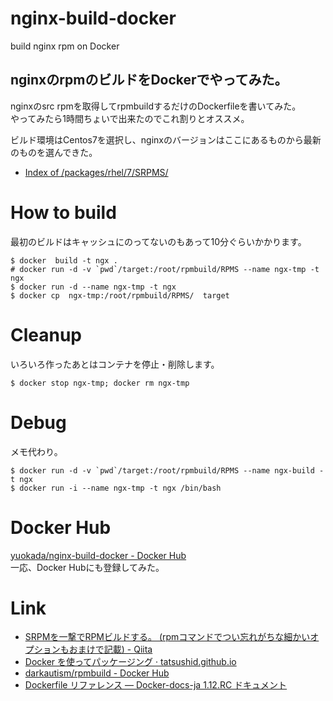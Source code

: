 # nginx-build-docker
build nginx rpm on Docker

## nginxのrpmのビルドをDockerでやってみた。

nginxのsrc rpmを取得してrpmbuildするだけのDockerfileを書いてみた。  
やってみたら1時間ちょいで出来たのでこれ割りとオススメ。

ビルド環境はCentos7を選択し、nginxのバージョンはここにあるものから最新のものを選んできた。

- [Index of /packages/rhel/7/SRPMS/](http://nginx.org/packages/rhel/7/SRPMS/ "Index of /packages/rhel/7/SRPMS/")

How to build
============

最初のビルドはキャッシュにのってないのもあって10分ぐらいかかります。

```
$ docker  build -t ngx .
# docker run -d -v `pwd`/target:/root/rpmbuild/RPMS --name ngx-tmp -t ngx
$ docker run -d --name ngx-tmp -t ngx
$ docker cp  ngx-tmp:/root/rpmbuild/RPMS/  target
```

Cleanup
=======
いろいろ作ったあとはコンテナを停止・削除します。

```
$ docker stop ngx-tmp; docker rm ngx-tmp
```

Debug
=====

メモ代わり。

```
$ docker run -d -v `pwd`/target:/root/rpmbuild/RPMS --name ngx-build -t ngx
$ docker run -i --name ngx-tmp -t ngx /bin/bash
```

Docker Hub
==========
[yuokada/nginx-build-docker - Docker Hub](https://hub.docker.com/r/yuokada/nginx-build-docker/ "yuokada/nginx-build-docker - Docker Hub")  
一応、Docker Hubにも登録してみた。

Link
====

- [SRPMを一撃でRPMビルドする。 (rpmコマンドでつい忘れがちな細かいオプションもおまけで記載) - Qiita](http://qiita.com/koitatu3/items/49635de6ec40a5f30222 "SRPMを一撃でRPMビルドする。 (rpmコマンドでつい忘れがちな細かいオプションもおまけで記載) - Qiita")
- [Docker を使ってパッケージング · tatsushid.github.io](http://tatsushid.github.io/blog/2015/12/packaging-with-docker/ "Docker を使ってパッケージング · tatsushid.github.io")
- [darkautism/rpmbuild - Docker Hub](https://hub.docker.com/r/darkautism/rpmbuild/ "darkautism/rpmbuild - Docker Hub")
- [Dockerfile リファレンス — Docker-docs-ja 1.12.RC ドキュメント](http://docs.docker.jp/engine/reference/builder.html#volume "Dockerfile リファレンス — Docker-docs-ja 1.12.RC ドキュメント")

